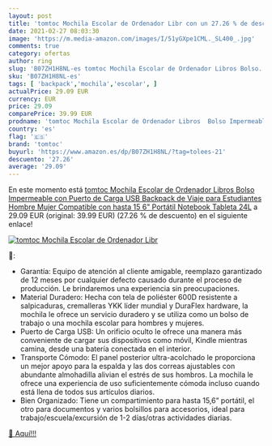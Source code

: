 ```yaml
---
layout: post
title: 'tomtoc Mochila Escolar de Ordenador Libr con un 27.26 % de descuento'
date: 2021-02-27 08:03:30
image: 'https://m.media-amazon.com/images/I/51yGXpe1CML._SL400_.jpg'
comments: true
category: ofertas
author: ring
slug: 'B07ZH1H8NL-es tomtoc Mochila Escolar de Ordenador Libros Bolso...'
sku: 'B07ZH1H8NL-es'
tags: [ 'backpack','mochila','escolar', ]
actualPrice: 29.09 EUR
currency: EUR
price: 29.09
comparePrice: 39.99 EUR
prodname: 'tomtoc Mochila Escolar de Ordenador Libros  Bolso Impermeable con Puerto de Carga USB  Backpack de Viaje para Estudiantes Hombre Mujer  Compatible con hasta 15 6" Portátil Notebook Tableta  24L'
country: 'es'
flag: '🇪🇸'
brand: 'tomtoc'
buyurl: 'https://www.amazon.es/dp/B07ZH1H8NL/?tag=tolees-21'
descuento: '27.26'
average: '29.09'
---
```


En este momento está [tomtoc Mochila Escolar de Ordenador Libros  Bolso Impermeable con Puerto de Carga USB  Backpack de Viaje para Estudiantes Hombre Mujer  Compatible con hasta 15 6" Portátil Notebook Tableta  24L](https://www.amazon.es/dp/B07ZH1H8NL/?tag=tolees-21) a 29.09 EUR (original: 39.99 EUR) (27.26 %  de descuento) en el siguiente enlace!

[![tomtoc Mochila Escolar de Ordenador Libr](https://m.media-amazon.com/images/I/51yGXpe1CML._SL400_.jpg)](https://www.amazon.es/dp/B07ZH1H8NL/?tag=tolees-21)

🔎:

- Garantía: Equipo de atención al cliente amigable, reemplazo garantizado de 12 meses por cualquier defecto causado durante el proceso de producción. Le brindaremos una experiencia sin preocupaciones.
- Material Duradero: Hecha con tela de poliéster 600D resistente a salpicaduras, cremalleras YKK líder mundial y DuraFlex hardware, la mochila le ofrece un servicio duradero y se utiliza como un bolso de trabajo o una mochila escolar para hombres y mujeres.
- Puerto de Carga USB: Un orificio oculto le ofrece una manera más conveniente de cargar sus dispositivos como móvil, Kindle mientras camina, desde una batería conectada en el interior.
- Transporte Cómodo: El panel posterior ultra-acolchado le proporciona un mejor apoyo para la espalda y las dos correas ajustables con abundante almohadilla alivian el estrés de sus hombros. La mochila le ofrece una experiencia de uso suficientemente cómoda incluso cuando está llena de todos sus artículos diarios.
- Bien Organizado: Tiene un compartimiento para hasta 15,6” portátil, el otro para documentos y varios bolsillos para accesorios, ideal para trabajo/escuela/excursión de 1-2 días/otras actividades diarias.

[🛒 Aquí!!!](https://www.amazon.es/dp/B07ZH1H8NL/?tag=tolees-21)
